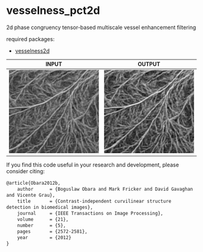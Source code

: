 # vesselness_pct2d
2d phase congruency tensor-based multiscale vessel enhancement filtering<br/>

required packages:
- [vesselness2d](../vesselness2d)

| INPUT  | OUTPUT |
| ------------- | ------------- |
| <img src="https://github.com/BoguslawObara/vesselness_pct2d/blob/master/im/fungal_network.png" width="250">  | <img src="https://github.com/BoguslawObara/vesselness_pct2d/blob/master/im/fungal_network_v.png" width="250"> |

If you find this code useful in your research and development, please consider citing:

    @article{Obara2012b,
        author      = {Boguslaw Obara and Mark Fricker and David Gavaghan and Vicente Grau},
        title       = {Contrast-independent curvilinear structure detection in biomedical images},
        journal     = {IEEE Transactions on Image Processing},
        volume      = {21},
        number      = {5},
        pages       = {2572-2581},
        year        = {2012}
    }

